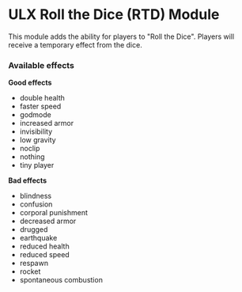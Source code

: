 # ULX Roll the Dice (RTD) Module
This module adds the ability for players to "Roll the Dice". Players will receive a temporary effect from the dice.

### Available effects
**Good effects**
* double health
* faster speed
* godmode
* increased armor
* invisibility
* low gravity
* noclip
* nothing
* tiny player

**Bad effects**
* blindness
* confusion
* corporal punishment
* decreased armor
* drugged
* earthquake
* reduced health
* reduced speed
* respawn
* rocket
* spontaneous combustion
